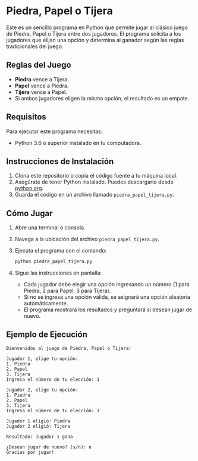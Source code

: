 # Piedra, Papel o Tijera

Este es un sencillo programa en Python que permite jugar al clásico juego de Piedra, Papel o Tijera entre dos jugadores. El programa solicita a los jugadores que elijan una opción y determina al ganador según las reglas tradicionales del juego.

## Reglas del Juego
- **Piedra** vence a Tijera.
- **Papel** vence a Piedra.
- **Tijera** vence a Papel.
- Si ambos jugadores eligen la misma opción, el resultado es un empate.

## Requisitos

Para ejecutar este programa necesitas:
- Python 3.6 o superior instalado en tu computadora.

## Instrucciones de Instalación

1. Clona este repositorio o copia el código fuente a tu máquina local.
2. Asegúrate de tener Python instalado. Puedes descargarlo desde [python.org](https://www.python.org/).
3. Guarda el código en un archivo llamado `piedra_papel_tijera.py`.

## Cómo Jugar

1. Abre una terminal o consola.
2. Navega a la ubicación del archivo `piedra_papel_tijera.py`.
3. Ejecuta el programa con el comando:

   ```bash
   python piedra_papel_tijera.py
   ```

4. Sigue las instrucciones en pantalla:
   - Cada jugador debe elegir una opción ingresando un número (1 para Piedra, 2 para Papel, 3 para Tijera).
   - Si no se ingresa una opción válida, se asignará una opción aleatoria automáticamente.
   - El programa mostrará los resultados y preguntará si desean jugar de nuevo.

## Ejemplo de Ejecución

```
Bienvenidos al juego de Piedra, Papel o Tijera!

Jugador 1, elige tu opción:
1. Piedra
2. Papel
3. Tijera
Ingresa el número de tu elección: 1

Jugador 2, elige tu opción:
1. Piedra
2. Papel
3. Tijera
Ingresa el número de tu elección: 3

Jugador 1 eligió: Piedra
Jugador 2 eligió: Tijera

Resultado: Jugador 1 gana

¿Desean jugar de nuevo? (s/n): n
Gracias por jugar!
```
